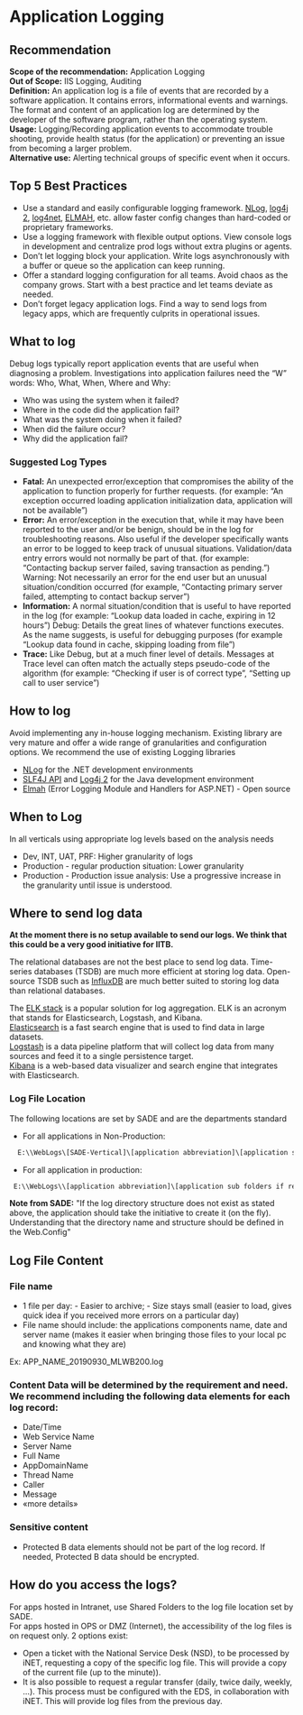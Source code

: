 # Application Logging

## Recommendation

**Scope of the recommendation:** Application Logging  
**Out of Scope:** IIS Logging, Auditing  
**Definition:** An application log is a file of events that are recorded by a software application. It contains errors, informational events and warnings. The format and content of an application log are determined by the developer of the software program, rather than the operating system.  
**Usage:** Logging/Recording application events to accommodate trouble shooting, provide health status (for the application) or preventing an issue from becoming a larger problem.  
**Alternative use:** Alerting technical groups of specific event when it occurs.  

## Top 5 Best Practices

* Use a standard and easily configurable logging framework.
[NLog](https://nlog-project.org/), [log4j 2](https://logging.apache.org/log4j/2.x/), [log4net](https://logging.apache.org/log4net/), [ELMAH](https://elmah.github.io/),  etc. allow faster config changes than hard-coded or proprietary frameworks.
* Use a logging framework with flexible output options.
View console logs in development and centralize prod logs without extra plugins or agents.
* Don’t let logging block your application.
Write logs asynchronously with a buffer or queue so the application can keep running.
* Offer a standard logging configuration for all teams.
Avoid chaos as the company grows. Start with a best practice and let teams deviate as needed.
* Don’t forget legacy application logs.
Find a way to send logs from legacy apps, which are frequently culprits in operational issues.

## What to log

Debug logs typically report application events that are useful when diagnosing a problem. Investigations into application failures need the “W” words: Who, What, When, Where and Why:

* Who was using the system when it failed?
* Where in the code did the application fail?
* What was the system doing when it failed?
* When did the failure occur?
* Why did the application fail?

### Suggested Log Types

* **Fatal:** An unexpected error/exception that compromises the ability of the application to function properly for further requests. (for example: “An exception occurred loading application initialization data, application will not be available”)
* **Error:** An error/exception in the execution that, while it may have been reported to the user and/or be benign, should be in the log for troubleshooting reasons. Also useful if the developer specifically wants an error to be logged to keep track of unusual situations. Validation/data entry errors would not normally be part of that. (for example: “Contacting backup server failed, saving transaction as pending.”)
Warning: Not necessarily an error for the end user but an unusual situation/condition occurred (for example, “Contacting primary server failed, attempting to contact backup server”)
* **Information:** A normal situation/condition that is useful to have reported in the log (for example: “Lookup data loaded in cache, expiring in 12 hours”)
Debug: Details the great lines of whatever functions executes. As the name suggests, is useful for debugging purposes (for example “Lookup data found in cache, skipping loading from file”)
* **Trace:** Like Debug, but at a much finer level of details. Messages at Trace level can often match the actually steps pseudo-code of the algorithm (for example: “Checking if user is of correct type”, “Setting up call to user service”)

## How to log

Avoid implementing any in-house logging mechanism. Existing library are very mature and offer a wide range of granularities and configuration options. We recommend the use of existing Logging libraries

* [NLog](https://nlog-project.org/) for the .NET development environments
* [SLF4J API](http://www.slf4j.org/) and [Log4j 2](https://logging.apache.org/log4j/2.x/) for the Java development environment
* [Elmah](https://elmah.github.io/) (Error Logging Module and Handlers for ASP.NET) - Open source

## When to Log

In all verticals using appropriate log levels based on the analysis needs

* Dev, INT, UAT, PRF: Higher granularity of logs
* Production - regular production situation: Lower granularity
* Production - Production issue analysis: Use a progressive increase in the granularity until issue is understood.

## Where to send log data

**At the moment there is no setup available to send our logs. We think that this could be a very good initiative for IITB.**

The relational databases are not the best place to send log data. Time-series databases (TSDB) are much more efficient at storing log data. Open-source TSDB such as [InfluxDB](https://www.influxdata.com/) are much better suited to storing log data than relational databases.

The [ELK stack](https://www.elastic.co/products) is a popular solution for log aggregation. ELK is an acronym that stands for Elasticsearch, Logstash, and Kibana.  
[Elasticsearch](https://www.elastic.co/products/elasticsearch) is a fast search engine that is used to find data in large datasets.  
[Logstash](https://www.elastic.co/products/logstash) is a data pipeline platform that will collect log data from many sources and feed it to a single persistence target.  
[Kibana](https://www.elastic.co/products/kibana) is a web-based data visualizer and search engine that integrates with Elasticsearch.  

### Log File Location

The following locations are set by SADE and are the departments standard

* For all applications in Non-Production:

```cmd
  E:\\WebLogs\[SADE-Vertical]\[application abbreviation]\[application sub folders if required]
```

* For all application in production:

```cmd
 E:\\WebLogs\\[application abbreviation]\[application sub folders if required]
```

**Note from SADE:** "If the log directory structure does not exist as stated above, the application should take the initiative to create it (on the fly). Understanding that the directory name and structure should be defined in the Web.Config"

## Log File Content

### File name

* 1 file per day: - Easier to archive; - Size stays small (easier to load, gives quick idea if you received more errors on a particular day)
* File name should include: the applications components name, date and server name (makes it easier when bringing those files to your local pc and knowing what they are)

Ex: APP_NAME_20190930_MLWB200.log

### Content Data will be determined by the requirement and need. We recommend including the following data elements for each log record:

* Date/Time
* Web Service Name
* Server Name
* Full Name
* AppDomainName
* Thread Name
* Caller
* Message
* «more details»

### Sensitive content

* Protected B data elements should not be part of the log record. If needed, Protected B data should be encrypted.

## How do you access the logs?

For apps hosted in Intranet, use Shared Folders to the log file location set by SADE.  
For apps hosted in OPS or DMZ (Internet), the accessibility of the log files is on request only. 2 options exist:  

* Open a ticket with the National Service Desk (NSD), to be processed by iNET, requesting a copy of the specific log file. This will provide a copy of the current file (up to the minute)).
* It is also possible to request a regular transfer (daily, twice daily, weekly, ...). This process must be configured with the EDS, in collaboration with iNET. This will provide log files from the previous day.
